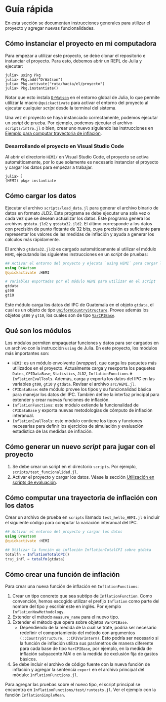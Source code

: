 # Guía rápida

En esta sección se documentan instrucciones generales para utilizar el proyecto y agregar nuevas funcionalidades. 

## Cómo instanciar el proyecto en mi computadora

Para empezar a utilizar este proyecto, se debe clonar el repositorio e instanciar el proyecto. Para esto, debemos abrir un REPL de Julia y ejecutar: 

```
julia> using Pkg
julia> Pkg.add("DrWatson") 
julia> Pkg.activate("ruta/hacia/el/proyecto")
julia> Pkg.instantiate()
```

Notar que esto instala [`DrWatson`](https://juliadynamics.github.io/DrWatson.jl/stable/) en el entorno global de Julia, lo que permite utilizar la macro `@quickactivate` para activar el entorno del proyecto al ejecutar cualquier *script* desde la terminal del sistema. 

Una vez el proyecto se haya instanciado correctamente, podemos ejecutar un *script* de prueba. Por ejemplo, podemos ejecutar el archivo `scripts/intro.jl` o bien, crear uno nuevo siguiendo las instrucciones en [Ejemplo para computar trayectoria de inflación](@ref).

### Desarrollando el proyecto en Visual Studio Code
Al abrir el directorio `HEMI/` en Visual Studio Code, el proyecto se activa automáticamente, por lo que solamente es necesario instanciar el proyecto y cargar los datos para empezar a trabajar. 

```
julia> ]
(HEMI) pkg> instantiate
```


## Cómo cargar los datos
Ejecutar el archivo `scripts/load_data.jl` para generar el archivo binario de datos en formato JLD2. Este programa se debe ejecutar una sola vez o cada vez que se desean actualizar los datos. Este programa genera los archivos `gtdata.jld2` y `gtdata32.jld2`. El último corresponde a los datos con precisión de punto flotante de 32 bits, cuya precisión es suficiente para representar los valores de las medidas de inflación y ayuda a generar los cálculos más rápidamente. 

El archivo `gtdata32.jld2` es cargado automáticamente al utilizar el módulo `HEMI`, ejecutando las siguientes instrucciones en un *script* de pruebas: 

```julia 
## Activar el entorno del proyecto y ejecuta `using HEMI` para cargar los datos
using DrWatson
@quickactivate :HEMI

# Variables exportadas por el módulo HEMI para utilizar en el script
gtdata
gt00
gt10
```

Este módulo carga los datos del IPC de Guatemala en el objeto `gtdata`, el cual es un objeto de tipo [`UniformCountryStructure`](@ref). Provee además los objetos `gt00` y `gt10`, los cuales son de tipo [`VarCPIBase`](@ref).

## Qué son los módulos

Los módulos permiten empaquetar funciones y datos para ser cargados en un
archivo con la instrucción `using` de Julia. En este proyecto, los módulos más importantes son: 
- `HEMI`: es un módulo envolvente (*wrapper*), que carga los paquetes más utilizados en el proyecto. Actualmente carga y reexporta los paquetes `Dates`, `CPIDataBase`, `Statistics`, `JLD2`, `InflationFunctions` e `InflationEvalTools`. Además, carga y exporta los datos del IPC en las variables `gt00`, `gt10` y `gtdata`. Revisar el archivo `src/HEMI.jl`.
- `CPIDataBase`: este módulo provee los tipos y su funcionalidad básica para manejar los datos del IPC. También define la interfaz principal para extender y crear nuevas funciones de inflación. 
- `InflationFunctions`: este módulo extiende la funcionalidad de `CPIDataBase` y exporta nuevas metodologías de cómputo de inflación interanual. 
- `InflationEvalTools`: este módulo contiene los tipos y funciones necesarias para definir los ejercicios de simulación y evaluación estadística de las medidas de inflación. 

## Cómo generar un nuevo *script* para jugar con el proyecto 

1. Se debe crear un script en el directorio `scripts`. Por ejemplo, `scripts/test_funcionalidad.jl`. 
2. Activar el proyecto y cargar los datos. Véase la sección [Utilización en scripts de evaluación](@ref).


## Cómo computar una trayectoria de inflación con los datos

Crear un archivo de prueba en `scripts` llamado `test_hello_HEMI.jl` e incluir el siguiente código para computar la variación interanual del IPC.

```julia 
## Activar el entorno del proyecto y cargar los datos
using DrWatson
@quickactivate :HEMI

## Utilizar la función de inflación InflationTotalCPI sobre gtdata
totalfn = InflationTotalCPI()
traj_infl = totalfn(gtdata)
```


## Cómo crear una función de inflación

Para crear una nueva función de inflación en `InflationFunctions`: 

1. Crear un tipo concreto que sea subtipo de `InflationFunction`. Como convención, hemos escogido utilizar el prefijo `Inflation` como parte del nombre del tipo y escribir este en inglés. Por ejemplo `InflationNewMethodology`.
2. Extender el método `measure_name` para el nuevo tipo.
3. Extender el método que opera sobre objetos `VarCPIBase`. 
   * Dependiendo de la medida de la cual se trate, podría ser necesario redefinir el comportamiento del método con argumentos `(::CountryStructure, ::CPIVarInterm)`. Esto podría ser necesario si la función de inflación utiliza sus parámetros de manera diferente para cada base de tipo `VarCPIBase`, por ejemplo, en la medida de inflación subyacente MAI o en la medida de exclusión fija de gastos básicos. 
4. Se debe incluir el archivo de código fuente con la nueva función de inflación y agregar la sentencia `export` en el archivo principal del módulo: `InflationFunctions.jl`.

Para agregar las pruebas sobre el nuevo tipo, el script principal se encuentra en `InflationFunctions/test/runtests.jl`. Ver el ejemplo con la función `InflationSimpleMean`.
